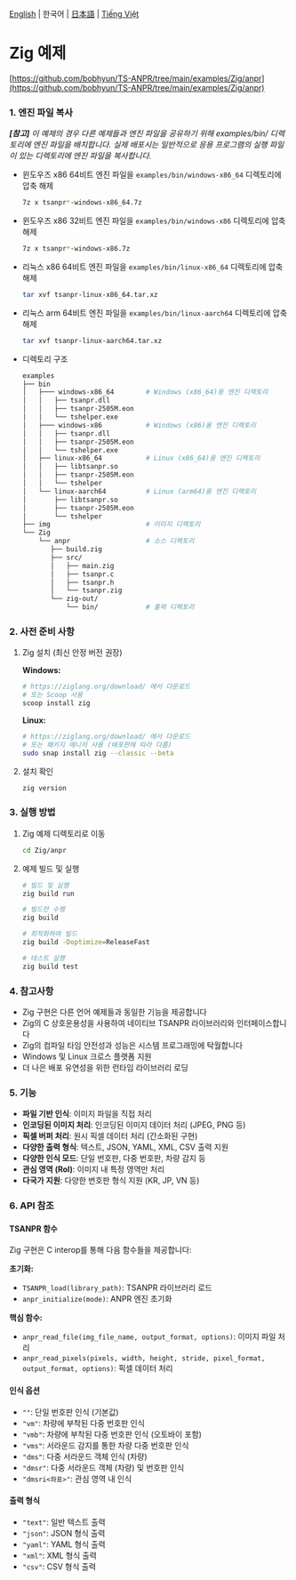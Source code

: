 [English](../../) | 한국어 | [日本語](../ja-JP/) | [Tiếng Việt](../vi-VN/)

# Zig 예제

[https://github.com/bobhyun/TS-ANPR/tree/main/examples/Zig/anpr](https://github.com/bobhyun/TS-ANPR/tree/main/examples/Zig/anpr)

### 1. 엔진 파일 복사

_**[참고]** 이 예제의 경우 다른 예제들과 엔진 파일을 공유하기 위해 examples/bin/ 디렉토리에 엔진 파일을 배치합니다. 실제 배포시는 일반적으로 응용 프로그램의 실행 파일이 있는 디렉토리에 엔진 파일을 복사합니다._

- 윈도우즈 x86 64비트
  엔진 파일을 `examples/bin/windows-x86_64` 디렉토리에 압축 해제
  ```sh
  7z x tsanpr*-windows-x86_64.7z
  ```
- 윈도우즈 x86 32비트
  엔진 파일을 `examples/bin/windows-x86` 디렉토리에 압축 해제
  ```sh
  7z x tsanpr*-windows-x86.7z
  ```
- 리눅스 x86 64비트
  엔진 파일을 `examples/bin/linux-x86_64` 디렉토리에 압축 해제
  ```sh
  tar xvf tsanpr-linux-x86_64.tar.xz
  ```
- 리눅스 arm 64비트
  엔진 파일을 `examples/bin/linux-aarch64` 디렉토리에 압축 해제
  ```sh
  tar xvf tsanpr-linux-aarch64.tar.xz
  ```
- 디렉토리 구조
  ```sh
  examples
  ├── bin
  │   ├─── windows-x86_64        # Windows (x86_64)용 엔진 디렉토리
  │   │   ├── tsanpr.dll
  │   │   ├── tsanpr-2505M.eon
  │   │   └── tshelper.exe
  │   ├─── windows-x86           # Windows (x86)용 엔진 디렉토리
  │   │   ├── tsanpr.dll
  │   │   ├── tsanpr-2505M.eon
  │   │   └── tshelper.exe
  │   ├── linux-x86_64           # Linux (x86_64)용 엔진 디렉토리
  │   │   ├── libtsanpr.so
  │   │   ├── tsanpr-2505M.eon
  │   │   └── tshelper
  │   └── linux-aarch64          # Linux (arm64)용 엔진 디렉토리
  │       ├── libtsanpr.so
  │       ├── tsanpr-2505M.eon
  │       └── tshelper
  ├── img                        # 이미지 디렉토리
  └── Zig
      └── anpr                   # 소스 디렉토리
         ├── build.zig
         ├── src/
         │   ├── main.zig
         │   ├── tsanpr.c
         │   ├── tsanpr.h
         │   └── tsanpr.zig
         └── zig-out/
             └── bin/            # 출력 디렉토리
  ```

### 2. 사전 준비 사항

1. Zig 설치 (최신 안정 버전 권장)

   **Windows:**

   ```sh
   # https://ziglang.org/download/ 에서 다운로드
   # 또는 Scoop 사용
   scoop install zig
   ```

   **Linux:**

   ```sh
   # https://ziglang.org/download/ 에서 다운로드
   # 또는 패키지 매니저 사용 (배포판에 따라 다름)
   sudo snap install zig --classic --beta
   ```

2. 설치 확인

   ```sh
   zig version
   ```

### 3. 실행 방법

1. Zig 예제 디렉토리로 이동

   ```sh
   cd Zig/anpr
   ```

2. 예제 빌드 및 실행

   ```sh
   # 빌드 및 실행
   zig build run

   # 빌드만 수행
   zig build

   # 최적화하여 빌드
   zig build -Doptimize=ReleaseFast

   # 테스트 실행
   zig build test
   ```

### 4. 참고사항

- Zig 구현은 다른 언어 예제들과 동일한 기능을 제공합니다
- Zig의 C 상호운용성을 사용하여 네이티브 TSANPR 라이브러리와 인터페이스합니다
- Zig의 컴파일 타임 안전성과 성능은 시스템 프로그래밍에 탁월합니다
- Windows 및 Linux 크로스 플랫폼 지원
- 더 나은 배포 유연성을 위한 런타임 라이브러리 로딩

### 5. 기능

- **파일 기반 인식**: 이미지 파일을 직접 처리
- **인코딩된 이미지 처리**: 인코딩된 이미지 데이터 처리 (JPEG, PNG 등)
- **픽셀 버퍼 처리**: 원시 픽셀 데이터 처리 (간소화된 구현)
- **다양한 출력 형식**: 텍스트, JSON, YAML, XML, CSV 출력 지원
- **다양한 인식 모드**: 단일 번호판, 다중 번호판, 차량 감지 등
- **관심 영역 (RoI)**: 이미지 내 특정 영역만 처리
- **다국가 지원**: 다양한 번호판 형식 지원 (KR, JP, VN 등)

### 6. API 참조

#### TSANPR 함수

Zig 구현은 C interop를 통해 다음 함수들을 제공합니다:

**초기화:**

- `TSANPR_load(library_path)`: TSANPR 라이브러리 로드
- `anpr_initialize(mode)`: ANPR 엔진 초기화

**핵심 함수:**

- `anpr_read_file(img_file_name, output_format, options)`: 이미지 파일 처리
- `anpr_read_pixels(pixels, width, height, stride, pixel_format, output_format, options)`: 픽셀 데이터 처리

#### 인식 옵션

- `""`: 단일 번호판 인식 (기본값)
- `"vm"`: 차량에 부착된 다중 번호판 인식
- `"vmb"`: 차량에 부착된 다중 번호판 인식 (오토바이 포함)
- `"vms"`: 서라운드 감지를 통한 차량 다중 번호판 인식
- `"dms"`: 다중 서라운드 객체 인식 (차량)
- `"dmsr"`: 다중 서라운드 객체 (차량) 및 번호판 인식
- `"dmsri<좌표>"`: 관심 영역 내 인식

#### 출력 형식

- `"text"`: 일반 텍스트 출력
- `"json"`: JSON 형식 출력
- `"yaml"`: YAML 형식 출력
- `"xml"`: XML 형식 출력
- `"csv"`: CSV 형식 출력
